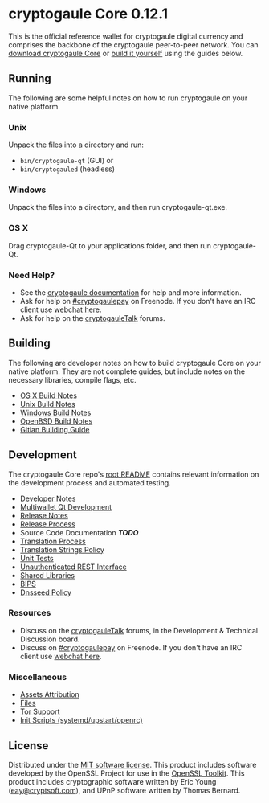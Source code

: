 cryptogaule Core 0.12.1
=====================

This is the official reference wallet for cryptogaule digital currency and comprises the backbone of the cryptogaule peer-to-peer network. You can [download cryptogaule Core](https://www.cryptogaule.org/downloads/) or [build it yourself](#building) using the guides below.

Running
---------------------
The following are some helpful notes on how to run cryptogaule on your native platform.

### Unix

Unpack the files into a directory and run:

- `bin/cryptogaule-qt` (GUI) or
- `bin/cryptogauled` (headless)

### Windows

Unpack the files into a directory, and then run cryptogaule-qt.exe.

### OS X

Drag cryptogaule-Qt to your applications folder, and then run cryptogaule-Qt.

### Need Help?

* See the [cryptogaule documentation](https://cryptogaulepay.atlassian.net/wiki/display/DOC)
for help and more information.
* Ask for help on [#cryptogaulepay](http://webchat.freenode.net?channels=cryptogaulepay) on Freenode. If you don't have an IRC client use [webchat here](http://webchat.freenode.net?channels=cryptogaulepay).
* Ask for help on the [cryptogauleTalk](https://cryptogauletalk.org/) forums.

Building
---------------------
The following are developer notes on how to build cryptogaule Core on your native platform. They are not complete guides, but include notes on the necessary libraries, compile flags, etc.

- [OS X Build Notes](build-osx.md)
- [Unix Build Notes](build-unix.md)
- [Windows Build Notes](build-windows.md)
- [OpenBSD Build Notes](build-openbsd.md)
- [Gitian Building Guide](gitian-building.md)

Development
---------------------
The cryptogaule Core repo's [root README](/README.md) contains relevant information on the development process and automated testing.

- [Developer Notes](developer-notes.md)
- [Multiwallet Qt Development](multiwallet-qt.md)
- [Release Notes](release-notes.md)
- [Release Process](release-process.md)
- Source Code Documentation ***TODO***
- [Translation Process](translation_process.md)
- [Translation Strings Policy](translation_strings_policy.md)
- [Unit Tests](unit-tests.md)
- [Unauthenticated REST Interface](REST-interface.md)
- [Shared Libraries](shared-libraries.md)
- [BIPS](bips.md)
- [Dnsseed Policy](dnsseed-policy.md)

### Resources
* Discuss on the [cryptogauleTalk](https://cryptogauletalk.org/) forums, in the Development & Technical Discussion board.
* Discuss on [#cryptogaulepay](http://webchat.freenode.net/?channels=cryptogaulepay) on Freenode. If you don't have an IRC client use [webchat here](http://webchat.freenode.net/?channels=cryptogaulepay).

### Miscellaneous
- [Assets Attribution](assets-attribution.md)
- [Files](files.md)
- [Tor Support](tor.md)
- [Init Scripts (systemd/upstart/openrc)](init.md)

License
---------------------
Distributed under the [MIT software license](http://www.opensource.org/licenses/mit-license.php).
This product includes software developed by the OpenSSL Project for use in the [OpenSSL Toolkit](https://www.openssl.org/). This product includes
cryptographic software written by Eric Young ([eay@cryptsoft.com](mailto:eay@cryptsoft.com)), and UPnP software written by Thomas Bernard.
